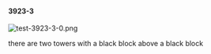 #### 3923-3
![test-3923-3-0.png](https://github.com/lil-lab/nlvr/raw/master/nlvr/test/images/5/test-3923-3-0.png "test-3923-3-0.png")

there are two towers with a black block above a black block